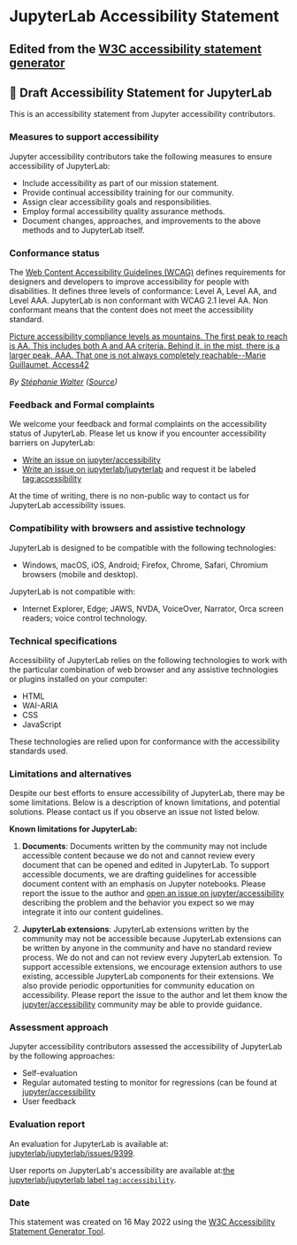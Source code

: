 # JupyterLab Accessibility Statement

## Edited from the [W3C accessibility statement generator](https://www.w3.org/WAI/planning/statements/generator/#create)


## :construction: Draft Accessibility Statement for JupyterLab

This is an accessibility statement from Jupyter accessibility contributors.

### Measures to support accessibility

Jupyter accessibility contributors take the following measures to ensure accessibility of JupyterLab:

* Include accessibility as part of our mission statement.
* Provide continual accessibility training for our community.
* Assign clear accessibility goals and responsibilities.
* Employ formal accessibility quality assurance methods.
* Document changes, approaches, and improvements to the above methods and to JupyterLab itself.

### Conformance status

The [Web Content Accessibility Guidelines (WCAG)](https://www.w3.org/WAI/standards-guidelines/wcag) defines requirements for designers and developers to improve accessibility for people with disabilities. It defines three levels of conformance: Level A, Level AA, and Level AAA. JupyterLab is non conformant with WCAG 2.1 level AA. Non conformant means that the content does not meet the accessibility standard.

[Picture accessibility compliance levels as mountains. The first peak to reach is AA. This includes both A and AA criteria. Behind it, in the mist, there is a larger peak, AAA. That one is not always completely reachable--Marie Guillaumet, Access42](https://stephaniewalter.design/wp-content/uploads/2022/05/stephaniewalter-sommets-de-l-accessibilite.jpg)

*By [Stéphanie Walter](https://stephaniewalter.design) ([Source](https://stephaniewalter.design/blog/5-illustrations-to-understand-and-promote-accessibility/))*

### Feedback and Formal complaints

We welcome your feedback and formal complaints on the accessibility status of JupyterLab. Please let us know if you encounter accessibility barriers on JupyterLab:

* [Write an issue on jupyter/accessibility](https://github.com/jupyter/accessibility/issues/new)
* [Write an issue on jupyterlab/jupyterlab](https://github.com/jupyterlab/jupyterlab/issues/new) and request it be labeled [tag:accessibility](https://github.com/jupyterlab/jupyterlab/labels/tag%3AAccessibility)

At the time of writing, there is no non-public way to contact us for JupyterLab accessibility issues.

### Compatibility with browsers and assistive technology

JupyterLab is designed to be compatible with the following technologies:

* Windows, macOS, iOS, Android; Firefox, Chrome, Safari, Chromium browsers (mobile and desktop).

JupyterLab is not compatible with:

* Internet Explorer, Edge; JAWS, NVDA, VoiceOver, Narrator, Orca screen readers; voice control technology.

### Technical specifications

Accessibility of JupyterLab relies on the following technologies to work with the particular combination of web browser and any assistive technologies or plugins installed on your computer:

* HTML
* WAI-ARIA
* CSS
* JavaScript

These technologies are relied upon for conformance with the accessibility standards used.

### Limitations and alternatives

Despite our best efforts to ensure accessibility of JupyterLab, there may be some limitations. Below is a description of known limitations, and potential solutions. Please contact us if you observe an issue not listed below.

**Known limitations for JupyterLab:**

1. **Documents**: Documents written by the community may not include accessible content because we do not and cannot review every document that can be opened and edited in JupyterLab. To support accessible documents, we are drafting guidelines for accessible document content with an emphasis on Jupyter notebooks. Please report the issue to the author and [open an issue on jupyter/accessibility](https://github.com/jupyter/accessibility/issues/new) describing the problem and the behavior you expect so we may integrate it into our content guidelines.
    
2. **JupyterLab extensions**: JupyterLab extensions written by the community may not be accessible because JupyterLab extensions can be written by anyone in the community and have no standard review process. We do not and can not review every JupyterLab extension. To support accessible extensions, we encourage extension authors to use existing, accessible JupyterLab components for their extensions. We also provide periodic opportunities for community education on accessibility. Please report the issue to the author and let them know the [jupyter/accessibility](https://github.com/jupyter/accessibility/) community may be able to provide guidance.

### Assessment approach

Jupyter accessibility contributors assessed the accessibility of JupyterLab by the following approaches:

* Self-evaluation
* Regular automated testing to monitor for regressions (can be found at [jupyter/accessibility](https://github.com/jupyter/accessibility)
* User feedback

### Evaluation report

An evaluation for JupyterLab is available at: [jupyterlab/jupyterlab/issues/9399](https://github.com/jupyterlab/jupyterlab/issues/9399).


User reports on JupyterLab's accessibility are available at:[the jupyterlab/jupyterlab label `tag:accessibility`](https://github.com/jupyterlab/jupyterlab/labels/tag%3AAccessibility).

### Date

This statement was created on 16 May 2022 using the [W3C Accessibility Statement Generator Tool](https://www.w3.org/WAI/planning/statements/).